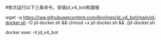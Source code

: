 #依次运行以下三条命令，安装jd_v4_bot和面板

wget -q https://raw.githubusercontent.com/Anylines/jd_v4_bot/main/jd-docker.sh -O jd-docker.sh && chmod +x jd-docker.sh && ./jd-docker.sh

docker exec -it jd_v4_bot



